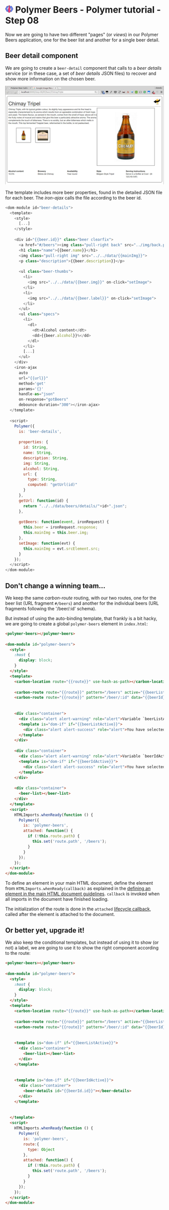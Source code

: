 # ![](/img/logo-25px.png) Polymer Beers - Polymer tutorial - Step 08

Now we are going to have two different "pages" (or *views*) in our Polymer Beers application, one for the beer list and another for a single beer detail.

## Beer detail component

We are going to create a `beer-detail` component that calls to a *beer details* service (or in these case, a set of *beer details* JSON files) to recover and show more information on the chosen beer.

![Screenshot](/img/step-08_02.jpg)

The template includes more beer properties, found in the detailed JSON file for each beer.
The *iron-ajax* calls the file according to the beer id.

```javascript
<dom-module id="beer-details">
  <template>
    <style>
      [...]
    </style>

    <div id="{{beer.id}}" class="beer clearfix">
      <a href="#/beers"><img class="pull-right back" src="../img/back.png"></a>
      <h1 class="name">{{beer.name}}</h1>
      <img class="pull-right img" src="../../data/{{mainImg}}">
      <p class="description">{{beer.description}}</p>

      <ul class="beer-thumbs">
        <li>
          <img src="../../data/{{beer.img}}" on-click="setImage">
        </li>
        <li>
          <img src="../../data/{{beer.label}}" on-click="setImage">
        </li>
      </ul>
      <ul class="specs">
        <li>
          <dl>
            <dt>Alcohol content</dt>
            <dd>{{beer.alcohol}}%</dd>
          </dl>
        </li>
        [...]
      </ul>
    </div>
    <iron-ajax
      auto
      url="{{url}}"
      method='get'
      params='{}'
      handle-as="json"
      on-response="gotBeers"
      debounce-duration="300"></iron-ajax>
  </template>

  <script>
    Polymer({
      is: 'beer-details',

      properties: {
        id: String,
        name: String,
        description: String,
        img: String,
        alcohol: String,
        url: {
          type: String,
          computed: "getUrl(id)"
        }
      },
      getUrl: function(id) {
        return "../../data/beers/details/"+id+".json";
      },

      gotBeers: function(event, ironRequest) {
        this.beer = ironRequest.response;
        this.mainImg = this.beer.img;
      },
      setImage: function(evt) {
        this.mainImg = evt.srcElement.src;
      }
    });
  </script>
</dom-module>
```


## Don't change a winning team...

We keep the same *carbon-route* routing, with our two routes, one for the beer list (URL fragment `#/beers`) and another for the individual beers (URL fragments following the '/beer/:id' schema).

But instead of using the auto-binding template, that frankly is a bit hacky, we are going to create a global `polymer-beers` element in `index.html`:

```html
<polymer-beers></polymer-beers>

<dom-module id="polymer-beers">
  <style>
    :host {
      display: block;
    }
  </style>
  <template>
    <carbon-location route="{{route}}" use-hash-as-path></carbon-location>

    <carbon-route route="{{route}}" pattern="/beers" active="{{beerListActive}}"></carbon-route>
    <carbon-route route="{{route}}" pattern="/beer/:id" data="{{beerId}}" active="{{beerIdActive}}"></carbon-route>


    <div class="container">
      <div class="alert alert-warning" role="alert">Variable `beerListActive` = {{beerListActive}}</div>
      <template is="dom-if" if="{{beerListActive}}">
        <div class="alert alert-success" role="alert">You have selected the main beer list (URL fragment = #/beers)</div>
      </template>
    </div>

    <div class="container">
      <div class="alert alert-warning" role="alert">Variable `beerIdActive` = {{beerIdActive}}</div>
      <template is="dom-if" if="{{beerIdActive}}">
        <div class="alert alert-success" role="alert">You have selected a beer: {{beerId.id}}</div>
      </template>
    </div>

    <div class="container">
      <beer-list></beer-list>
    </div>
  </template>
  <script>
    HTMLImports.whenReady(function () {
      Polymer({
        is: 'polymer-beers',        
        attached: function() {
          if (!this.route.path) {
            this.set('route.path', '/beers');
          }
        }
      });
    });
  </script>
</dom-module>
```

To define an element in your main HTML document, define the element from `HTMLImports.whenReady(callback)` as explained in the [defining an element in the main HTML document guidelines](https://www.polymer-project.org/1.0/docs/devguide/registering-elements.html#main-document-definitions). `callback` is invoked when all imports in the document have finished loading.

The initialization of the route is done in the `attached` [lifecycle callback](https://www.polymer-project.org/1.0/docs/devguide/registering-elements.html#lifecycle-callbacks), called after the element is attached to the document.


## Or better yet, upgrade it!


We also keep the conditional templates, but instead of using it to show (or not) a label, we are going to use it to show the right component according to the route:

```html
<polymer-beers></polymer-beers>

<dom-module id="polymer-beers">
  <style>
    :host {
      display: block;
    }
  </style>
  <template>
    <carbon-location route="{{route}}" use-hash-as-path></carbon-location>

    <carbon-route route="{{route}}" pattern="/beers" active="{{beerListActive}}"></carbon-route>
    <carbon-route route="{{route}}" pattern="/beer/:id" data="{{beerId}}" active="{{beerIdActive}}"></carbon-route>


    <template is="dom-if" if="{{beerListActive}}">
      <div class="container">
        <beer-list></beer-list>
      </div>
    </template>


    <template is="dom-if" if="{{beerIdActive}}">
      <div class="container">
        <beer-details id="{{beerId.id}}"></beer-details>
      </div>
    </template>


  </template>
  <script>
    HTMLImports.whenReady(function () {
      Polymer({
        is: 'polymer-beers',
        route:{
          type: Object
        },
        attached: function() {
          if (!this.route.path) {
            this.set('route.path', '/beers');
          }
        }
      });
    });
  </script>
</dom-module>
```

